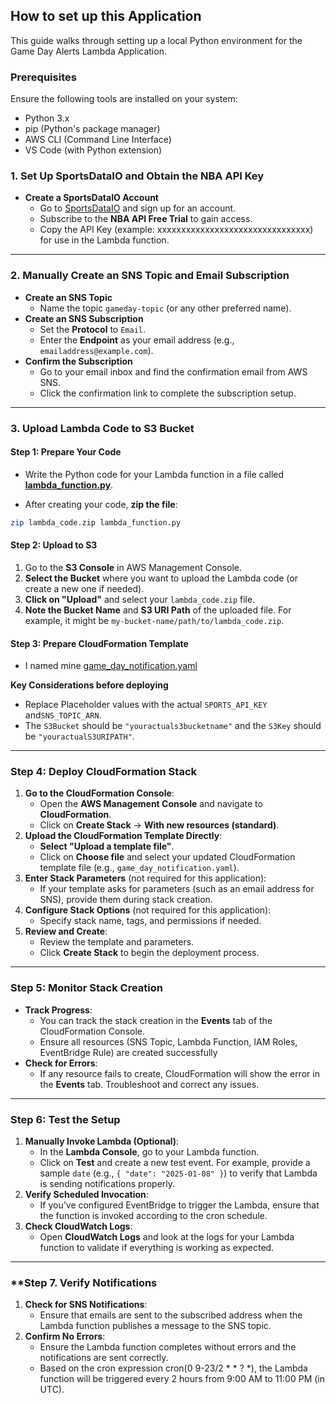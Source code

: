 ## How to set up this Application 

This guide walks through setting up a local Python environment for the Game Day Alerts Lambda Application.

### Prerequisites

Ensure the following tools are installed on your system:
- Python 3.x
- pip (Python's package manager)
- AWS CLI (Command Line Interface)
- VS Code (with Python extension)

### 1. **Set Up SportsDataIO and Obtain the NBA API Key**

- **Create a SportsDataIO Account**
    - Go to [SportsDataIO](https://sportsdata.io/) and sign up for an account.
    - Subscribe to the **NBA API Free Trial** to gain access.
    - Copy the API Key (example: xxxxxxxxxxxxxxxxxxxxxxxxxxxxxxxx) for use in the Lambda function.

---

### 2. Manually Create an SNS Topic and Email Subscription

- **Create an SNS Topic**
    - Name the topic `gameday-topic` (or any other preferred name).
- **Create an SNS Subscription**
    - Set the **Protocol** to `Email`.
    - Enter the **Endpoint** as your email address (e.g., `emailaddress@example.com`).
- **Confirm the Subscription**
    - Go to your email inbox and find the confirmation email from AWS SNS.
    - Click the confirmation link to complete the subscription setup.

---

### 3. Upload Lambda Code to S3 Bucket

#### **Step 1: Prepare Your Code**

- Write the Python code for your Lambda function in a file called **[lambda_function.py](https://github.com/blessingaliu/30DayDevopsChallenge/blob/main/Day2-AWSGameDayNotificationService/src/lambda_function.py)**.

- After creating your code, **zip the file**:
```bash
zip lambda_code.zip lambda_function.py

```


#### **Step 2: Upload to S3**

1. Go to the **S3 Console** in AWS Management Console.
2. **Select the Bucket** where you want to upload the Lambda code (or create a new one if needed).
3. **Click on "Upload"** and select your `lambda_code.zip` file.
4. **Note the Bucket Name** and **S3 URI Path** of the uploaded file. For example, it might be `my-bucket-name/path/to/lambda_code.zip`.

#### **Step 3: Prepare CloudFormation Template**
- I named mine [game_day_notification.yaml](https://github.com/blessingaliu/30DayDevopsChallenge/blob/main/Day2-AWSGameDayNotificationService/src/game_day_notification.yaml)

**Key Considerations before deploying**
- Replace Placeholder values with the actual `SPORTS_API_KEY` and`SNS_TOPIC_ARN`.
- The `S3Bucket` should be `"youractuals3bucketname"` and the `S3Key` should be `"youractualS3URIPATH"`.

---
### **Step 4: Deploy CloudFormation Stack**

1. **Go to the CloudFormation Console**:
    - Open the **AWS Management Console** and navigate to **CloudFormation**.
    - Click on **Create Stack** → **With new resources (standard)**.
2. **Upload the CloudFormation Template Directly**:
    - **Select "Upload a template file"**.
    - Click on **Choose file** and select your updated CloudFormation template file (e.g., `game_day_notification.yaml`).
3. **Enter Stack Parameters** (not required for this application):
    - If your template asks for parameters (such as an email address for SNS), provide them during stack creation.
4. **Configure Stack Options** (not required for this application):
    - Specify stack name, tags, and permissions if needed.
5. **Review and Create**:
    - Review the template and parameters.
    - Click **Create Stack** to begin the deployment process.
  
---
### **Step 5: Monitor Stack Creation**

- **Track Progress**:
    - You can track the stack creation in the **Events** tab of the CloudFormation Console.
    - Ensure all resources (SNS Topic, Lambda Function, IAM Roles, EventBridge Rule) are created successfully
- **Check for Errors**:
    - If any resource fails to create, CloudFormation will show the error in the **Events** tab. Troubleshoot and correct any issues.

 
---
### **Step 6: Test the Setup**

1. **Manually Invoke Lambda (Optional)**:
    - In the **Lambda Console**, go to your Lambda function.
    - Click on **Test** and create a new test event. For example, provide a sample `date` (e.g., `{ "date": "2025-01-08" }`) to verify that Lambda is sending notifications properly.
2. **Verify Scheduled Invocation**:
    - If you’ve configured EventBridge to trigger the Lambda, ensure that the function is invoked according to the cron schedule.
3. **Check CloudWatch Logs**:
    - Open **CloudWatch Logs** and look at the logs for your Lambda function to validate if everything is working as expected.

---
### **Step 7. **Verify Notifications**

1. **Check for SNS Notifications**:
    - Ensure that emails are sent to the subscribed address when the Lambda function publishes a message to the SNS topic.
2. **Confirm No Errors**:
    - Ensure the Lambda function completes without errors and the notifications are sent correctly.
    - Based on the cron expression cron(0 9-23/2 * * ? *), the Lambda function will be triggered every 2 hours from 9:00 AM to 11:00 PM (in UTC).
  
  
